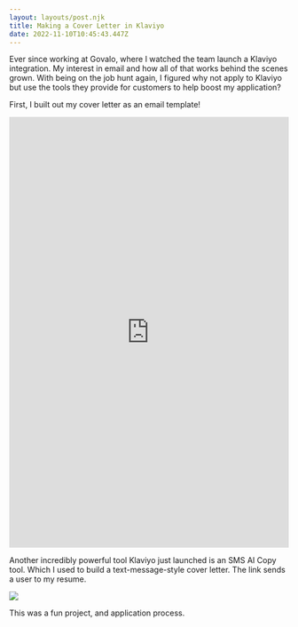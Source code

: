 ```yaml
---
layout: layouts/post.njk
title: Making a Cover Letter in Klaviyo
date: 2022-11-10T10:45:43.447Z
---
```

E﻿ver since working at Govalo, where I watched the team launch a Klaviyo integration. My interest in email and how all of that works behind the scenes grown. With being on the job hunt again, I figured why not apply to Klaviyo but use the tools they provide for customers to help boost my application? 

F﻿irst, I built out my cover letter as an email template!  

<iframe height="776.0390625" style="width: 100%;" scrolling="no" title="Klaviyo Cover Letter" src="https://codepen.io/Kingdogdad/embed/eYKgqXb?default-tab=result&theme-id=dark" frameborder="no" loading="lazy" allowtransparency="true" allowfullscreen="true">
  See the Pen <a href="https://codepen.io/Kingdogdad/pen/eYKgqXb">
  Klaviyo Cover Letter</a> by King Dog Dad (<a href="https://codepen.io/Kingdogdad">@Kingdogdad</a>)
  on <a href="https://codepen.io">CodePen</a>.
</iframe>

A﻿nother incredibly powerful tool Klaviyo just launched is an SMS AI Copy tool. Which I used to build a text-message-style cover letter.
T﻿he link sends a user to my resume. 

![](/images/screen-shot-2022-11-10-at-6.11.53-am.png)


T﻿his was a fun project, and application process. 